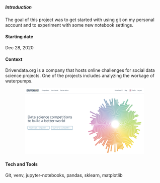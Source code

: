 ##### Introduction 
The goal of this project was to get started with using git on my personal account and to experiment with some new notebook settings.

#### Starting date
Dec 28, 2020

#### Context
Drivendata.org is a company that hosts online challenges for social data science projects.
One of the projects includes analyzing the workage of waterpumps.

<p align="center" width="100%">
    <img width="75%" src="img/datadriven-pic.png"> 
</p>

#### Tech and Tools
Git, venv, jupyter-notebooks, pandas, sklearn, matplotlib
